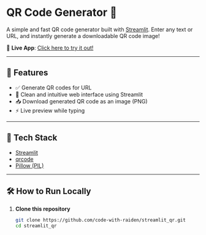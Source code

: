 # QR Code Generator 🧾

A simple and fast QR code generator built with [Streamlit](https://streamlit.io/). Enter any text or URL, and instantly generate a downloadable QR code image!

🚀 **Live App**: [Click here to try it out!](https://appqr-tzxf9hskqjpbziewbbcjnq.streamlit.app/)

---

## 📸 Features

- ✅ Generate QR codes for  URL
- 🎨 Clean and intuitive web interface using Streamlit
- 📥 Download generated QR code as an image (PNG)
- ⚡ Live preview while typing

---

## 🧰 Tech Stack

- [Streamlit](https://streamlit.io/)
- [qrcode](https://pypi.org/project/qrcode/)
- [Pillow (PIL)](https://pypi.org/project/Pillow/)

---

## 🛠️ How to Run Locally

1. **Clone this repository**

   ```bash
   git clone https://github.com/code-with-raiden/streamlit_qr.git
   cd streamlit_qr
